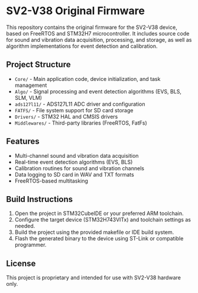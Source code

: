 # SV2-V38 Original Firmware

This repository contains the original firmware for the SV2-V38 device, based on FreeRTOS and STM32H7 microcontroller. It includes source code for sound and vibration data acquisition, processing, and storage, as well as algorithm implementations for event detection and calibration.

## Project Structure

- `Core/` - Main application code, device initialization, and task management
- `Algo/` - Signal processing and event detection algorithms (EVS, BLS, SLM, VLM)
- `ads127l11/` - ADS127L11 ADC driver and configuration
- `FATFS/` - File system support for SD card storage
- `Drivers/` - STM32 HAL and CMSIS drivers
- `Middlewares/` - Third-party libraries (FreeRTOS, FatFs)

## Features
- Multi-channel sound and vibration data acquisition
- Real-time event detection algorithms (EVS, BLS)
- Calibration routines for sound and vibration channels
- Data logging to SD card in WAV and TXT formats
- FreeRTOS-based multitasking

## Build Instructions
1. Open the project in STM32CubeIDE or your preferred ARM toolchain.
2. Configure the target device (STM32H743VITx) and toolchain settings as needed.
3. Build the project using the provided makefile or IDE build system.
4. Flash the generated binary to the device using ST-Link or compatible programmer.

## License
This project is proprietary and intended for use with SV2-V38 hardware only. 